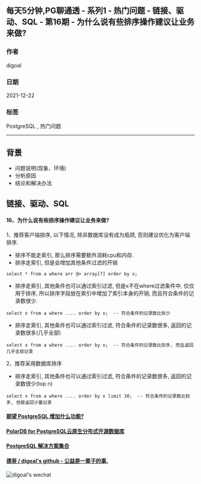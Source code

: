 ## 每天5分钟,PG聊通透 - 系列1 - 热门问题 - 链接、驱动、SQL - 第16期 - 为什么说有些排序操作建议让业务来做?     
                                          
### 作者                                          
digoal                                          
                                          
### 日期                                          
2021-12-22                              
                                          
### 标签                                       
PostgreSQL , 热门问题                       
                                        
----                     
                                        
## 背景                     
- 问题说明(现象、环境)    
- 分析原因    
- 结论和解决办法    
                  
## 链接、驱动、SQL                   
                  
#### 16、为什么说有些排序操作建议让业务来做?     
      
1、推荐客户端排序, 以下情况, 除非数据库没有成为瓶颈, 否则建议优化为客户端排序.   
- 排序不能走索引, 那么排序需要额外消耗cpu和内存.     
- 排序走索引, 但是会增加其他条件过滤的开销  
```  
select * from a where arr @> array[?] order by x;   
```  
- 排序走索引, 其他条件也可以通过索引过滤, 但是x不在where过滤条件中, 仅仅用于排序, 所以排序字段放在索引中增加了索引本身的开销, 而且符合条件的记录数很少.   
```  
select x from a where .... order by x;  -- 符合条件的记录数比较少   
```  
- 排序走索引, 其他条件也可以通过索引过滤, 符合条件的记录数很多, 返回的记录数很多(几乎全部)  
```  
select x from a where .... order by x;  -- 符合条件的记录数比较多, 而且返回几乎全部记录    
```  
  
2、推荐采用数据库排序  
- 排序走索引, 其他条件也可以通过索引过滤, 符合条件的记录数很多, 返回的记录数很少(top n)    
```  
select x from a where .... order by x limit 10;  -- 符合条件的记录数比较多, 但是返回少量记录  
```  
    
  
#### [期望 PostgreSQL 增加什么功能?](https://github.com/digoal/blog/issues/76 "269ac3d1c492e938c0191101c7238216")
  
  
#### [PolarDB for PostgreSQL云原生分布式开源数据库](https://github.com/ApsaraDB/PolarDB-for-PostgreSQL "57258f76c37864c6e6d23383d05714ea")
  
  
#### [PostgreSQL 解决方案集合](https://yq.aliyun.com/topic/118 "40cff096e9ed7122c512b35d8561d9c8")
  
  
#### [德哥 / digoal's github - 公益是一辈子的事.](https://github.com/digoal/blog/blob/master/README.md "22709685feb7cab07d30f30387f0a9ae")
  
  
![digoal's wechat](../pic/digoal_weixin.jpg "f7ad92eeba24523fd47a6e1a0e691b59")
  
